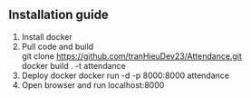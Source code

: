 ## Installation guide
1. Install docker  
2. Pull code and build  
git clone https://github.com/tranHieuDev23/Attendance.git  
docker build . -t attendance  
3. Deploy docker
docker run -d -p 8000:8000 attendance  
4. Open browser and run localhost:8000
